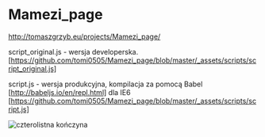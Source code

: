 # Mamezi_page
http://tomaszgrzyb.eu/projects/Mamezi_page/


script_original.js - wersja developerska.
[https://github.com/tomi0505/Mamezi_page/blob/master/_assets/scripts/script_original.js]

script.js - wersja produkcyjna, kompilacja za pomocą Babel [http://babeljs.io/en/repl.html] dla IE6
[https://github.com/tomi0505/Mamezi_page/blob/master/_assets/scripts/script.js]


<img src="https://cdn.pixabay.com/photo/2012/04/01/18/29/four-leaf-clover-23901_960_720.png" alt="czterolistna kończyna">
